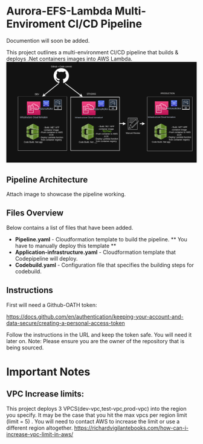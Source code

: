 # Aurora-EFS-Lambda Multi-Enviroment CI/CD Pipeline
Documention will soon be added. 

This project outlines a multi-environment CI/CD pipeline that builds & deploys .Net containers images into AWS Lambda.
![image](ali_pipeline.png)
## Pipeline Architecture 
Attach image to showcase the pipeline working. 

## Files Overview

Below contains a list of files that have been added. 
- **Pipeline.yaml** - Cloudformation template to build the pipeline. ** You have to manually deploy this template **
- **Application-infrastructure.yaml** - Cloudformation template that Codepipeline will deploy. 
- **Codebuild.yaml** - Configuration file that specifies the building steps for codebuild. 


## Instructions

First will need a Github-OATH token:

https://docs.github.com/en/authentication/keeping-your-account-and-data-secure/creating-a-personal-access-token

Follow the instructions in the URL and keep the token safe. You will need it later on. 
Note: Please ensure you are the owner of the repository that is being sourced. 


# Important Notes

## VPC Increase limits:
This project deploys 3 VPCS(dev-vpc,test-vpc,prod-vpc) into the region you specify. It may be the case that you hit the max vpcs per region limit (limit = 5) . You will need to contact AWS to increase the limit or use a different region altogether. 
https://richardvigilantebooks.com/how-can-i-increase-vpc-limit-in-aws/
